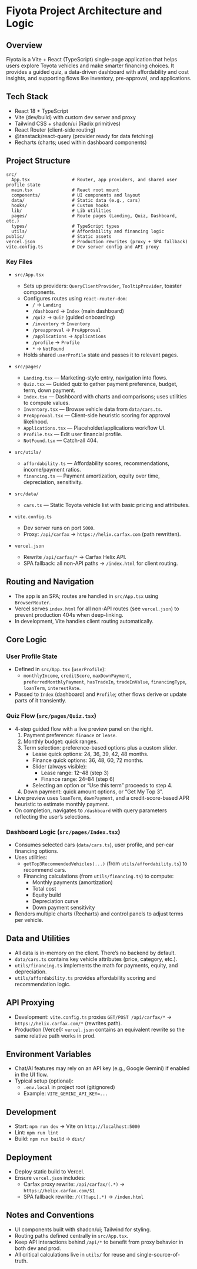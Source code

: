 # Fiyota Project Architecture and Logic

## Overview

Fiyota is a Vite + React (TypeScript) single-page application that helps users explore Toyota vehicles and make smarter financing choices. It provides a guided quiz, a data-driven dashboard with affordability and cost insights, and supporting flows like inventory, pre-approval, and applications.

## Tech Stack

- React 18 + TypeScript
- Vite (dev/build) with custom dev server and proxy
- Tailwind CSS + shadcn/ui (Radix primitives)
- React Router (client-side routing)
- @tanstack/react-query (provider ready for data fetching)
- Recharts (charts; used within dashboard components)

## Project Structure

```
src/
  App.tsx                # Router, app providers, and shared user profile state
  main.tsx               # React root mount
  components/            # UI components and layout
  data/                  # Static data (e.g., cars)
  hooks/                 # Custom hooks
  lib/                   # Lib utilities
  pages/                 # Route pages (Landing, Quiz, Dashboard, etc.)
  types/                 # TypeScript types
  utils/                 # Affordability and financing logic
public/                  # Static assets
vercel.json              # Production rewrites (proxy + SPA fallback)
vite.config.ts           # Dev server config and API proxy
```

### Key Files

- `src/App.tsx`
  - Sets up providers: `QueryClientProvider`, `TooltipProvider`, toaster components.
  - Configures routes using `react-router-dom`:
    - `/` → `Landing`
    - `/dashboard` → `Index` (main dashboard)
    - `/quiz` → `Quiz` (guided onboarding)
    - `/inventory` → `Inventory`
    - `/preapproval` → `PreApproval`
    - `/applications` → `Applications`
    - `/profile` → `Profile`
    - `*` → `NotFound`
  - Holds shared `userProfile` state and passes it to relevant pages.

- `src/pages/`
  - `Landing.tsx` — Marketing-style entry, navigation into flows.
  - `Quiz.tsx` — Guided quiz to gather payment preference, budget, term, down payment.
  - `Index.tsx` — Dashboard with charts and comparisons; uses utilities to compute values.
  - `Inventory.tsx` — Browse vehicle data from `data/cars.ts`.
  - `PreApproval.tsx` — Client-side heuristic scoring for approval likelihood.
  - `Applications.tsx` — Placeholder/applications workflow UI.
  - `Profile.tsx` — Edit user financial profile.
  - `NotFound.tsx` — Catch-all 404.

- `src/utils/`
  - `affordability.ts` — Affordability scores, recommendations, income/payment ratios.
  - `financing.ts` — Payment amortization, equity over time, depreciation, sensitivity.

- `src/data/`
  - `cars.ts` — Static Toyota vehicle list with basic pricing and attributes.

- `vite.config.ts`
  - Dev server runs on port `5000`.
  - Proxy: `/api/carfax` → `https://helix.carfax.com` (path rewritten).

- `vercel.json`
  - Rewrite `/api/carfax/*` → Carfax Helix API.
  - SPA fallback: all non-API paths → `/index.html` for client routing.

## Routing and Navigation

- The app is an SPA; routes are handled in `src/App.tsx` using `BrowserRouter`.
- Vercel serves `index.html` for all non-API routes (see `vercel.json`) to prevent production 404s when deep-linking.
- In development, Vite handles client routing automatically.

## Core Logic

### User Profile State

- Defined in `src/App.tsx` (`userProfile`):
  - `monthlyIncome`, `creditScore`, `maxDownPayment`, `preferredMonthlyPayment`, `hasTradeIn`, `tradeInValue`, `financingType`, `loanTerm`, `interestRate`.
- Passed to `Index` (dashboard) and `Profile`; other flows derive or update parts of it transiently.

### Quiz Flow (`src/pages/Quiz.tsx`)

- 4-step guided flow with a live preview panel on the right.
  1) Payment preference: `finance` or `lease`.
  2) Monthly budget: quick ranges.
  3) Term selection: preference-based options plus a custom slider.
     - Lease quick options: 24, 36, 39, 42, 48 months.
     - Finance quick options: 36, 48, 60, 72 months.
     - Slider (always visible):
       - Lease range: 12–48 (step 3)
       - Finance range: 24–84 (step 6)
     - Selecting an option or “Use this term” proceeds to step 4.
  4) Down payment: quick amount options, or “Get My Top 3”.
- Live preview uses `loanTerm`, `downPayment`, and a credit-score-based APR heuristic to estimate monthly payment.
- On completion, navigates to `/dashboard` with query parameters reflecting the user’s selections.

### Dashboard Logic (`src/pages/Index.tsx`)

- Consumes selected cars (`data/cars.ts`), user profile, and per-car financing options.
- Uses utilities:
  - `getTop3RecommendedVehicles(...)` (from `utils/affordability.ts`) to recommend cars.
  - Financing calculations (from `utils/financing.ts`) to compute:
    - Monthly payments (amortization)
    - Total cost
    - Equity build
    - Depreciation curve
    - Down payment sensitivity
- Renders multiple charts (Recharts) and control panels to adjust terms per vehicle.

## Data and Utilities

- All data is in-memory on the client. There’s no backend by default.
- `data/cars.ts` contains key vehicle attributes (price, category, etc.).
- `utils/financing.ts` implements the math for payments, equity, and depreciation.
- `utils/affordability.ts` provides affordability scoring and recommendation logic.

## API Proxying

- Development: `vite.config.ts` proxies `GET/POST /api/carfax/*` → `https://helix.carfax.com/*` (rewrites path).
- Production (Vercel): `vercel.json` contains an equivalent rewrite so the same relative path works in prod.

## Environment Variables

- Chat/AI features may rely on an API key (e.g., Google Gemini) if enabled in the UI flow.
- Typical setup (optional):
  - `.env.local` in project root (gitignored)
  - Example: `VITE_GEMINI_API_KEY=...`

## Development

- Start: `npm run dev` → Vite on `http://localhost:5000`
- Lint: `npm run lint`
- Build: `npm run build` → `dist/`

## Deployment

- Deploy static build to Vercel.
- Ensure `vercel.json` includes:
  - Carfax proxy rewrite: `/api/carfax/(.*)` → `https://helix.carfax.com/$1`
  - SPA fallback rewrite: `/((?!api).*)` → `/index.html`

## Notes and Conventions

- UI components built with shadcn/ui; Tailwind for styling.
- Routing paths defined centrally in `src/App.tsx`.
- Keep API interactions behind `/api/*` to benefit from proxy behavior in both dev and prod.
- All critical calculations live in `utils/` for reuse and single-source-of-truth.
